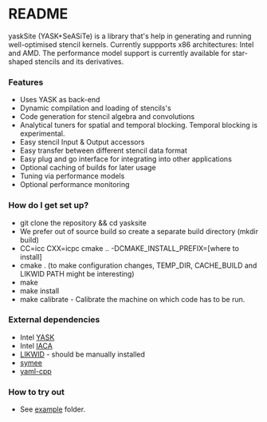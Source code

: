 # README #

yaskSite (YASK+SeASiTe) is a library that's help in generating and running well-optimised stencil kernels.
Currently suppports x86 architectures: Intel and AMD. The performance model support is currently available for
star-shaped stencils and its derivatives.


### Features ###

* Uses YASK as back-end
* Dynamic compilation and loading of stencils's
* Code generation for stencil algebra and convolutions
* Analytical tuners for spatial and temporal blocking. Temporal blocking is experimental.
* Easy stencil Input & Output accessors
* Easy transfer between different stencil data format
* Easy plug and go interface for integrating into other applications
* Optional caching of builds for later usage
* Tuning via performance models
* Optional performance monitoring


### How do I get set up? ###

* git clone the repository && cd yasksite
* We prefer out of source build so create a separate build directory (mkdir build)
* CC=icc CXX=icpc cmake .. -DCMAKE_INSTALL_PREFIX=[where to install]
* cmake . (to make configuration changes, TEMP_DIR, CACHE_BUILD and LIKWID PATH might be interesting)
* make
* make install
* make calibrate - Calibrate the machine on which code has to be run.

### External dependencies ###

* Intel [YASK](https://github.com/intel/yask)
* Intel [IACA](https://software.intel.com/en-us/articles/intel-architecture-code-analyzer)
* [LIKWID](https://github.com/RRZE-HPC/likwid) - should be manually installed
* [symee](https://github.com/MistFuror/symee)
* [yaml-cpp](https://github.com/jbeder/yaml-cpp)

### How to try out ###

* See [example](https://github.com/seasite-project/YaskSite/tree/master/example) folder.
